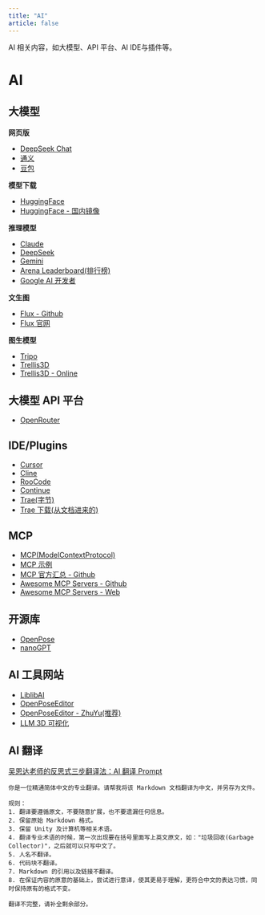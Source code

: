 ```yaml
---
title: "AI"
article: false
---
```


AI 相关内容，如大模型、API 平台、AI IDE与插件等。

<!-- more -->

# AI

## 大模型

**网页版**

* [DeepSeek Chat](https://chat.deepseek.com/)
* [通义](https://www.tongyi.com/)
* [豆包](https://www.doubao.com/chat/)

**模型下载**

* [HuggingFace](https://huggingface.co/)
* [HuggingFace - 国内镜像](https://hf-mirror.com/)

**推理模型**

* [Claude](https://www.anthropic.com/)
* [DeepSeek](https://www.deepseek.com/)
* [Gemini](https://gemini.google.com/)
* [Arena Leaderboard(排行榜)](https://web.lmarena.ai/leaderboard)
* [Google AI 开发者](https://ai.google.dev/)

**文生图**

* [Flux - Github](https://github.com/black-forest-labs/flux)
* [Flux 官网](https://blackforestlabs.ai/)

**图生模型**

* [Tripo](https://www.tripo3d.ai/)
* [Trellis3D](https://trellis3d.github.io/)
* [Trellis3D - Online](https://huggingface.co/spaces/JeffreyXiang/TRELLIS)

## 大模型 API 平台

* [OpenRouter](https://openrouter.ai/)

## IDE/Plugins

* [Cursor](https://www.cursor.com/)
* [Cline](https://app.cline.bot/)
* [RooCode](https://roocode.com/)
* [Continue](https://www.continue.dev/)
* [Trae(字节)](https://traeide.com/)
* [Trae 下载(从文档进来的)](https://www.trae.ai/)

## MCP

* [MCP(ModelContextProtocol)](https://modelcontextprotocol.io/introduction)
* [MCP 示例](https://modelcontextprotocol.io/examples)
* [MCP 官方汇总 - Github](https://github.com/modelcontextprotocol/servers)
* [Awesome MCP Servers - Github](https://github.com/punkpeye/awesome-mcp-servers)
* [Awesome MCP Servers - Web](https://mcpservers.org/ "A collection of servers for the Model Context Protocol.")

## 开源库

* [OpenPose](https://github.com/CMU-Perceptual-Computing-Lab/openpose)
* [nanoGPT](https://github.com/karpathy/nanoGPT "The simplest, fastest repository for training/finetuning medium-sized GPTs.")

## AI 工具网站

* [LiblibAI](https://www.liblib.art/)
* [OpenPoseEditor](https://openposeai.com/)
* [OpenPoseEditor - ZhuYu(推荐)](https://zhuyu1997.github.io/open-pose-editor/?lng=zh)
* [LLM 3D 可视化](https://bbycroft.net/llm)

## AI 翻译

[吴恩达老师的反思式三步翻译法：AI 翻译 Prompt](https://blog.baduyifei.com/ai-translation-prompt/)

```
你是一位精通简体中文的专业翻译。请帮我将该 Markdown 文档翻译为中文，并另存为文件。

规则：
1. 翻译要遵循原文，不要随意扩展，也不要遗漏任何信息。
2. 保留原始 Markdown 格式。
3. 保留 Unity 及计算机等相关术语。
4. 翻译专业术语的时候，第一次出现要在括号里面写上英文原文，如："垃圾回收(Garbage Collector)"，之后就可以只写中文了。
5. 人名不翻译。
6. 代码块不翻译。
7. Markdown 的引用以及链接不翻译。
8. 在保证内容的原意的基础上，尝试进行意译，使其更易于理解，更符合中文的表达习惯，同时保持原有的格式不变。

翻译不完整，请补全剩余部分。
```